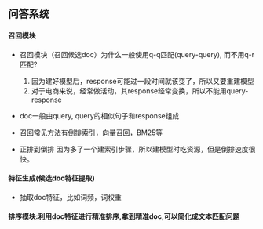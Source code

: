 ## 问答系统

#### 召回模块
- 召回模块（召回候选doc）为什么一般使用q-q匹配(query-query), 而不用q-r匹配?
  1. 因为建好模型后，response可能过一段时间就该变了，所以又要重建模型
  2. 对于电商来说，经常做活动，其response经常变换，所以不能用query-response
- doc一般由query, query的相似句子和response组成
- 召回常见方法有倒排索引，向量召回，BM25等

- 正排到倒排
因为多了一个建索引步骤，所以建模型时吃资源，但是倒排速度很快。

#### 特征生成(候选doc特征提取)
- 抽取doc特征，比如词频，词权重

#### 排序模块:利用doc特征进行精准排序,拿到精准doc,可以简化成文本匹配问题
